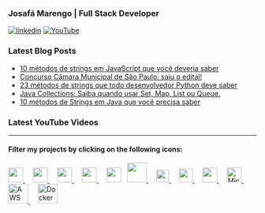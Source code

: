 ### Josafá Marengo | Full Stack Developer 

[![linkedin](https://img.shields.io/badge/linkedin-0A66C2?style=flat&logo=linkedin&logoColor=white)](https://www.linkedin.com/in/josafamarengo)
[![YouTube](https://img.shields.io/badge/YouTube-FF0000?style=flat&logo=youtube&logoColor=white)](https://www.youtube.com/@josafa.marengo)

<!-- - 👨‍💻 All of my projects are available at [https://josafa.com.br](https://josafa.com.br)
- 📝 I regularly write articles on [https://josafa.com.br/blog](https://josafa.com.br/blog) -->

### Latest Blog Posts
<!-- BLOG-POST-LIST:START -->
- [10 métodos de strings em JavaScript que você deveria saber](https://josafa.com.br/blog/10-metodos-de-strings-em-javascript-que-voce-precisa-saber)
- [Concurso Câmara Municipal de São Paulo: saiu o edital!](https://josafa.com.br/blog/concurso-camara-sao-paulo)
- [23 métodos de strings que todo desenvolvedor Python deve saber](https://josafa.com.br/blog/23-metodos-de-string-em-python)
- [Java Collections: Saiba quando usar Set, Map, List ou Queue.](https://josafa.com.br/blog/java-collections-saiba-quando-usar-set-map-list-ou-queue)
- [10 métodos de Strings em Java que você precisa saber](https://josafa.com.br/blog/10-metodos-de-strings-em-java-que-voce-precisa-saber)
<!-- BLOG-POST-LIST:END -->

### Latest YouTube Videos
<!-- YOTUTUBE:START -->
<!-- YOUTUBE:END -->

---

#### Filter my projects by clicking on the following icons:

<div>
    <a href="https://github.com/josafamarengo?tab=repositories&language=typescript">
        <img src="https://www.vectorlogo.zone/logos/typescriptlang/typescriptlang-icon.svg" width="30" />
    </a> &nbsp; &nbsp;
    <a href="https://github.com/josafamarengo?tab=repositories&language=javascript">
        <img src="https://upload.vectorlogo.zone/logos/javascript/images/239ec8a4-163e-4792-83b6-3f6d96911757.svg" width="30" />
    </a> &nbsp; &nbsp;
    <a href="https://github.com/josafamarengo?tab=repositories&q=react">
        <img src="https://www.vectorlogo.zone/logos/reactjs/reactjs-icon.svg" width="30" />
    </a> &nbsp; &nbsp;
    <a href="https://github.com/josafamarengo?tab=repositories&q=angular">
        <img src="https://www.vectorlogo.zone/logos/angular/angular-icon.svg" width="30" />
    </a> &nbsp; &nbsp;
    <img src="https://www.vectorlogo.zone/logos/nodejs/nodejs-icon.svg" width="30" /> &nbsp;
    <a href="https://github.com/josafamarengo?tab=repositories&language=java">
        <img src="https://www.vectorlogo.zone/logos/java/java-icon.svg" width="40" />
    </a> &nbsp; &nbsp;
    <a href="https://github.com/josafamarengo?tab=repositories&language=kotlin">
        <img src="https://www.vectorlogo.zone/logos/kotlinlang/kotlinlang-icon.svg" width="26" />
    </a> &nbsp; &nbsp;
    <a href="https://github.com/josafamarengo?tab=repositories&q=spring">
        <img src="https://www.vectorlogo.zone/logos/springio/springio-icon.svg" width="28" />
    </a> &nbsp; &nbsp;
    <a href="https://github.com/josafamarengo?tab=repositories&language=python">
        <img src="https://upload.wikimedia.org/wikipedia/commons/thumb/c/c3/Python-logo-notext.svg/115px-Python-logo-notext.svg.png" width="30" />
    </a> &nbsp; &nbsp;
    <a href="https://github.com/josafamarengo?tab=repositories&q=azure">
        <img src="https://upload.wikimedia.org/wikipedia/commons/f/fa/Microsoft_Azure.svg" alt="Microsoft Azure" width="30" />
    </a> &nbsp; &nbsp;
    <a href="https://github.com/josafamarengo?tab=repositories&q=aws">
        <img src="https://logodownload.org/wp-content/uploads/2017/11/amazon-web-services-logo-12.png"  alt="AWS" width="40" />
    </a> &nbsp; &nbsp;
    <a href="https://github.com/josafamarengo?tab=repositories&q=docker">
        <img src="https://www.docker.com/wp-content/uploads/2022/03/Moby-logo.png" alt="Docker" width="40" />
    </a>
</div>
